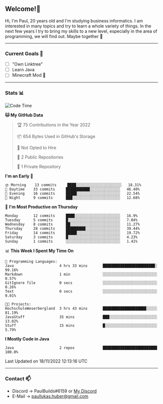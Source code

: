## Welcome!👋

Hi, I'm Paul, 20 years old and I'm studying business informatics. I am interested in many topics and try to learn a whole variety of things. In the next few years I try to bring my skills to a new level, especially in the area of programming, we will find out.
Maybe together 🤙

---
### Current Goals 🥅

- [ ] "Own Linktree"
- [ ] Learn Java
- [ ] Minecraft Mod 👀

---
### Stats 📊

<!--START_SECTION:waka-->
![Code Time](http://img.shields.io/badge/Code%20Time-46%20hrs%2032%20mins-blue)

**🐱 My GitHub Data** 

> 🏆 75 Contributions in the Year 2022
 > 
> 📦 654 Bytes Used in GitHub's Storage 
 > 
> 🚫 Not Opted to Hire
 > 
> 📜 2 Public Repositories 
 > 
> 🔑 1 Private Repository 
 > 
**I'm an Early 🐤** 

```text
🌞 Morning    13 commits     ████░░░░░░░░░░░░░░░░░░░░░   18.31% 
🌆 Daytime    33 commits     ███████████░░░░░░░░░░░░░░   46.48% 
🌃 Evening    16 commits     █████░░░░░░░░░░░░░░░░░░░░   22.54% 
🌙 Night      9 commits      ███░░░░░░░░░░░░░░░░░░░░░░   12.68%

```
📅 **I'm Most Productive on Thursday** 

```text
Monday       12 commits     ████░░░░░░░░░░░░░░░░░░░░░   16.9% 
Tuesday      5 commits      █░░░░░░░░░░░░░░░░░░░░░░░░   7.04% 
Wednesday    8 commits      ██░░░░░░░░░░░░░░░░░░░░░░░   11.27% 
Thursday     28 commits     █████████░░░░░░░░░░░░░░░░   39.44% 
Friday       14 commits     █████░░░░░░░░░░░░░░░░░░░░   19.72% 
Saturday     3 commits      █░░░░░░░░░░░░░░░░░░░░░░░░   4.23% 
Sunday       1 commits      ░░░░░░░░░░░░░░░░░░░░░░░░░   1.41%

```


📊 **This Week I Spent My Time On** 

```text
💬 Programming Languages: 
Java                     4 hrs 33 mins       ████████████████████████░   99.16% 
Markdown                 1 min               ░░░░░░░░░░░░░░░░░░░░░░░░░   0.57% 
GitIgnore file           0 secs              ░░░░░░░░░░░░░░░░░░░░░░░░░   0.26% 
Text                     0 secs              ░░░░░░░░░░░░░░░░░░░░░░░░░   0.01%

🐱‍💻 Projects: 
HochschuleWeserbergland  3 hrs 43 mins       ████████████████████░░░░░   81.19% 
JavaStuff                35 mins             ███░░░░░░░░░░░░░░░░░░░░░░   13.02% 
Stuff                    15 mins             █░░░░░░░░░░░░░░░░░░░░░░░░   5.79%

```

**I Mostly Code in Java** 

```text
Java                     2 repos             █████████████████████████   100.0%

```



 Last Updated on 18/11/2022 12:13:16 UTC
<!--END_SECTION:waka-->

---
### Contact 📫

* Discord -> PaulBuilds#6159 or [My Discord](https://discord.gg/7kq6UnB)
* E-Mail -> paullukas.huber@gmail.com
